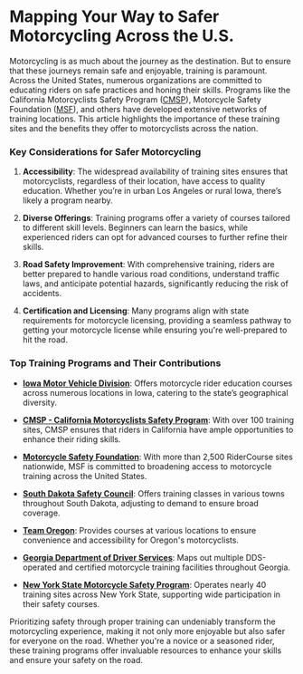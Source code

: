 # Mapping Your Way to Safer Motorcycling Across the U.S.

Motorcycling is as much about the journey as the destination. But to ensure that these journeys remain safe and enjoyable, training is paramount. Across the United States, numerous organizations are committed to educating riders on safe practices and honing their skills. Programs like the California Motorcyclists Safety Program ([CMSP](/dir/cmsp_-_california_motorcyclists_safety_program)), Motorcycle Safety Foundation ([MSF](/dir/motorcycle_safety_foundation)), and others have developed extensive networks of training locations. This article highlights the importance of these training sites and the benefits they offer to motorcyclists across the nation.

### Key Considerations for Safer Motorcycling

1. **Accessibility**: The widespread availability of training sites ensures that motorcyclists, regardless of their location, have access to quality education. Whether you’re in urban Los Angeles or rural Iowa, there’s likely a program nearby.

2. **Diverse Offerings**: Training programs offer a variety of courses tailored to different skill levels. Beginners can learn the basics, while experienced riders can opt for advanced courses to further refine their skills.

3. **Road Safety Improvement**: With comprehensive training, riders are better prepared to handle various road conditions, understand traffic laws, and anticipate potential hazards, significantly reducing the risk of accidents.

4. **Certification and Licensing**: Many programs align with state requirements for motorcycle licensing, providing a seamless pathway to getting your motorcycle license while ensuring you're well-prepared to hit the road.

### Top Training Programs and Their Contributions

- **[Iowa Motor Vehicle Division](/dir/iowa_motor_vehicle_division)**: Offers motorcycle rider education courses across numerous locations in Iowa, catering to the state’s geographical diversity.

- **[CMSP - California Motorcyclists Safety Program](/dir/cmsp_-_california_motorcyclists_safety_program)**: With over 100 training sites, CMSP ensures that riders in California have ample opportunities to enhance their riding skills.

- **[Motorcycle Safety Foundation](/dir/motorcycle_safety_foundation)**: With more than 2,500 RiderCourse sites nationwide, MSF is committed to broadening access to motorcycle training across the United States.

- **[South Dakota Safety Council](/dir/south_dakota_safety_council)**: Offers training classes in various towns throughout South Dakota, adjusting to demand to ensure broad coverage.

- **[Team Oregon](/dir/team_oregon)**: Provides courses at various locations to ensure convenience and accessibility for Oregon's motorcyclists.

- **[Georgia Department of Driver Services](/dir/georgia_department_of_driver_services)**: Maps out multiple DDS-operated and certified motorcycle training facilities throughout Georgia.

- **[New York State Motorcycle Safety Program](/dir/new_york_state_motorcycle_safety_program)**: Operates nearly 40 training sites across New York State, supporting wide participation in their safety courses.

Prioritizing safety through proper training can undeniably transform the motorcycling experience, making it not only more enjoyable but also safer for everyone on the road. Whether you're a novice or a seasoned rider, these training programs offer invaluable resources to enhance your skills and ensure your safety on the road.